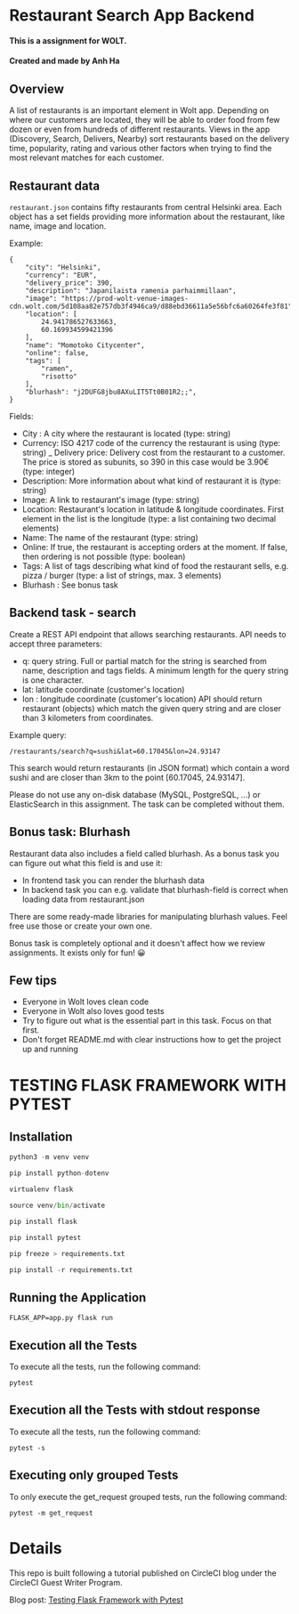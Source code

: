 # Restaurant Search App Backend

#### This is a assignment for WOLT.

#### Created and made by Anh Ha

## Overview
A list of restaurants is an important element in Wolt app. Depending on where our customers are located, they will be able to order food from few dozen or even from hundreds of different restaurants. Views in the app (Discovery, Search, Delivers, Nearby) sort restaurants based on the delivery time, popularity, rating and various other factors when trying to find the most relevant matches for each customer.

## Restaurant data
```restaurant.json``` contains fifty restaurants from central Helsinki area. Each object has a set fields providing more information about the restaurant, like name, image and location.

Example:
```
{
    "city": "Helsinki",
    "currency": "EUR",
    "delivery_price": 390,
    "description": "Japanilaista ramenia parhaimmillaan",
    "image": "https://prod-wolt-venue-images-cdn.wolt.com/5d108aa82e757db3f4946ca9/d88ebd36611a5e56bfc6a60264fe3f81",
    "location": [
        24.941786527633663,
        60.169934599421396
    ],
    "name": "Momotoko Citycenter",
    "online": false,
    "tags": [
        "ramen",
        "risotto"
    ],
    "blurhash": "j2DUFG8jbu8AXuLIT5Tt0B01R2;;",
}
```

Fields:

- City : A city where the restaurant is located (type: string)
- Currency: ISO 4217 code of the currency the restaurant is using (type: string)
_ Delivery price: Delivery cost from the restaurant to a customer. The price is stored as subunits, so 390 in this case would be 3.90€ (type: integer)
- Description: More information about what kind of restaurant it is (type: string)
- Image: A link to restaurant's image (type: string)
- Location: Restaurant's location in latitude & longitude coordinates. First element in the list is the longitude (type: a list containing two decimal elements)
- Name: The name of the restaurant (type: string)
- Online: If true, the restaurant is accepting orders at the moment. If false, then ordering is not possible (type: boolean)
- Tags: A list of tags describing what kind of food the restaurant sells, e.g. pizza / burger (type: a list of strings, max. 3 elements)
- Blurhash : See bonus task

## Backend task - search
Create a REST API endpoint that allows searching restaurants. API needs to accept three parameters:

- q: query string. Full or partial match for the string is searched from name, description and tags fields. A minimum length for the query string is one character.
- lat: latitude coordinate (customer's location)
- lon : longitude coordinate (customer's location)
API should return restaurant (objects) which match the given query string and are closer than 3 kilometers from coordinates.

Example query:
```
/restaurants/search?q=sushi&lat=60.17045&lon=24.93147
```
This search would return restaurants (in JSON format) which contain a word sushi and are closer than 3km to the point [60.17045, 24.93147].

Please do not use any on-disk database (MySQL, PostgreSQL, ...) or ElasticSearch in this assignment. The task can be completed without them.

## Bonus task: Blurhash
Restaurant data also includes a field called blurhash. As a bonus task you can figure out what this field is and use it:

- In frontend task you can render the blurhash data
- In backend task you can e.g. validate that blurhash-field is correct when loading data from restaurant.json

There are some ready-made libraries for manipulating blurhash values. Feel free use those or create your own one.

Bonus task is completely optional and it doesn't affect how we review assignments. It exists only for fun! 😀

## Few tips
- Everyone in Wolt loves clean code
- Everyone in Wolt also loves good tests
- Try to figure out what is the essential part in this task. Focus on that first.
- Don't forget README.md with clear instructions how to get the project up and running

# TESTING FLASK FRAMEWORK WITH PYTEST
## Installation
```Python
python3 -m venv venv
```
```Python
pip install python-dotenv
```
```Python
virtualenv flask
```
```Python
source venv/bin/activate
```
```Python
pip install flask
```
```Python
pip install pytest
```
```Python
pip freeze > requirements.txt
```
```Python
pip install -r requirements.txt
```
## Running the Application

```
FLASK_APP=app.py flask run
```

## Execution all the Tests

To execute all the tests, run the following command:
```
pytest
```

## Execution all the Tests with stdout response

To execute all the tests, run the following command:
```
pytest -s
```

## Executing only grouped Tests

To only execute the get_request grouped tests, run the following command:
```
pytest -m get_request
```
# Details

This repo is built following a tutorial published on CircleCI blog under the CircleCI Guest Writer Program.

Blog post: [Testing Flask Framework with Pytest](https://circleci.com/blog/testing-flask-framework-with-pytest/)